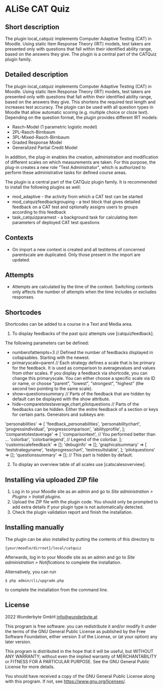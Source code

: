# ALiSe CAT Quiz #

## Short description ##
The plugin local_catquiz implements Computer Adaptive Testing (CAT) in Moodle. Using static Item Response Theory (IRT) models, test takers are presented only with questions that fall within their identified ability range, based on the answers they give.
The plugin is a central part of the CATQuiz plugin family.

## Detailed description ##

The plugin local_catquiz implements Computer Adaptive Testing (CAT) in Moodle. Using static Item Response Theory (IRT) models, test takers are presented only with questions that fall within their identified ability range, based on the answers they give. This shortens the required test length and increases test accuracy.
The plugin can be used with all question types in Moodle that allow automatic scoring (e.g. multiple choice or cloze text). Depending on the question format, the plugin provides different IRT models:
* Rasch-Model (1 parametric logistic model)
* 2PL-Rasch-Birnbaum
* 3PL-Mixed-Rasch-Birnbaum
* Graded Response Model
* Generalized Partial Credit Model

In addition, the plug-in enables the creation, administration and modification of different scales on which measurements are taken. For this purpose, the plug-in creates a new role "Test Administrator", which is authorized to perform these administrative tasks for defined course areas.

The plugin is a central part of the CATQuiz plugin family. It is recommended to install the following plugins as well:
* mod_adaptive - the activity from which a CAT test can be started
* mod_catquizfeedbackgrouping - a text block that gives detailed feedback on a CAT test and optionally assigns users to groups according to this feedback
* task_catquizparamest - a background task for calculating item parameters of deployed CAT test questions

## Contexts ##

* On import a new context is created and all testitems of concerned parentscale are duplicated. Only those present in the import are updated.

## Attempts ##
* Attempts are calculated by the time of the context. Switching contexts only affects the number of attempts when the time includes or excludes responses.

## Shortcodes ##

Shortcodes can be added to a course in a Text and Media area.

1. To display feedbacks of the past quiz attempts use [catquizfeedback].

The following parameters can be defined:
* numberofattempts=3 // Defined the number of feedbacks displayed in collapsables. Starting with the newest.
* primaryscale=parent // Each strategy defines a scale that is be primary for the feedback. It is used as comparison to averagevalues and values  from other scales. If you display a feedback via shortcode, you can change this primaryscale. You can either choose a specific scale via ID or name, or choose "parent", "lowest", "strongest", "highest" (the second two pointing to the same scale).
* show=questionssummary // Parts of the feedback that are hidden by default can be displayed with the show attribute.
* hide=comparetotestaverage,chart,pilotquestions // Parts of the feedbacks can be hidden. Either the enitre feedback of a section or keys for certain parts. Generators and subkeys are:

'personabilities' => [
    'feedback_personabilities',
    'personabilitychart',
    'progressindividual',
    'progresscomparison',
    'abilityprofile',
];
'comparetotestaverage' => [
    'comparisontext', // You performed better than ...
    'colorbar',
    'colorbarlegend', // Legend of the colorbar.
];
'customscalefeedback' => [];
'debuginfo' => [];
'graphicalsummary' => [
    'teststrategyname',
    'testprogresschart',
    'testresultstable',
];
'pilotquestions' => [];
'questionssummary' => []; // This part is hidden by default.

2. To display an overview table of all scales use [catscalesoverview].


## Installing via uploaded ZIP file ##

1. Log in to your Moodle site as an admin and go to _Site administration >
   Plugins > Install plugins_.
2. Upload the ZIP file with the plugin code. You should only be prompted to add
   extra details if your plugin type is not automatically detected.
3. Check the plugin validation report and finish the installation.

## Installing manually ##

The plugin can be also installed by putting the contents of this directory to

    {your/moodle/dirroot}/local/catquiz

Afterwards, log in to your Moodle site as an admin and go to _Site administration >
Notifications_ to complete the installation.

Alternatively, you can run

    $ php admin/cli/upgrade.php

to complete the installation from the command line.

## License ##

2022 Wunderbyte GmbH <info@wunderbyte.at>

This program is free software: you can redistribute it and/or modify it under
the terms of the GNU General Public License as published by the Free Software
Foundation, either version 3 of the License, or (at your option) any later
version.

This program is distributed in the hope that it will be useful, but WITHOUT ANY
WARRANTY; without even the implied warranty of MERCHANTABILITY or FITNESS FOR A
PARTICULAR PURPOSE.  See the GNU General Public License for more details.

You should have received a copy of the GNU General Public License along with
this program.  If not, see <https://www.gnu.org/licenses/>.
